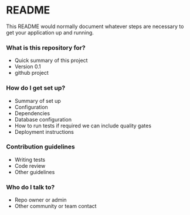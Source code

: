 # README #

This README would normally document whatever steps are necessary to get your application up and running.

### What is this repository for? ###

* Quick summary of this project
* Version 0.1
* github project

### How do I get set up? ###

* Summary of set up
* Configuration
* Dependencies
* Database configuration
* How to run tests if required we can include quality gates
* Deployment instructions

### Contribution guidelines ###

* Writing tests
* Code review
* Other guidelines

### Who do I talk to? ###

* Repo owner or admin
* Other community or team contact
